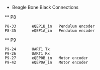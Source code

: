 * Beagle Bone Black Connections

** P8

    P8-33		eQEP1B_in	Pendulum encoder
    P8-35		eQEP1A_in	Pendulum encoder
    
** P9

	P9-24		UART1 Tx
	P9-26		UART1 Rx
    P9-27		eQEP0B_in	Motor encoder
    P9-42		eQEP0A_in	Motor encoder

